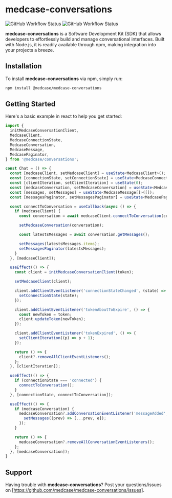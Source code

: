 
# medcase-conversations

![GitHub Workflow Status](https://github.com/medcase/medcase-conversations/actions/workflows/main.yml/badge.svg)
![GitHub Workflow Status](https://github.com/medcase/medcase-conversations/actions/workflows/release.yml/badge.svg)

**medcase-conversations** is a Software Development Kit (SDK) that allows developers to effortlessly build and manage conversational interfaces. Built with Node.js, it is readily available through npm, making integration into your projects a breeze.

## Installation

To install **medcase-conversations** via npm, simply run:

```bash
npm install @medcase/medcase-conversations
```

## Getting Started

Here's a basic example in react to help you get started:

```typescript
import {
  initMedcaseConversationClient,
  MedcaseClient,
  MedcaseConnectionState,
  MedcaseConversation,
  MedcaseMessage,
  MedcasePaginator,
} from '@medcase/conversations';

const Chat = () => {
  const [medcaseClient, setMedcaseClient] = useState<MedcaseClient>();
  const [connectionState, setConnectionState] = useState<MedcaseConnectionState>();
  const [clientIteration, setClientIteration] = useState(0);
  const [medcaseConversation, setMedcaseConversation] = useState<MedcaseConversation>();
  const [messages, setMessages] = useState<MedcaseMessage[]>([]);
  const [messagesPaginator, setMessagesPaginator] = useState<MedcasePaginator<MedcaseMessage>>();

  const connectToConversation = useCallback(async () => {
    if (medcaseClient) {
      const conversation = await medcaseClient.connectToConversation(convId);

      setMedcaseConversation(conversation);

      const latestsMessages = await conversation.getMessages();

      setMessages(latestsMessages.items);
      setMessagesPaginator(latestsMessages);
    }
  }, [medcaseClient]);

  useEffect(() => {
    const client = initMedcaseConversationClient(token);

    setMedcaseClient(client);

    client.addClientEventListener('connectionStateChanged', (state) => {
      setConnectionState(state);
    });

    client.addClientEventListener('tokenAboutToExpire', () => {
      const newToken = token;
      client.updateToken(newToken);
    });

    client.addClientEventListener('tokenExpired', () => {
      setClientIteration((p) => p + 1);
    });

    return () => {
      client?.removeAllClientEventListeners();
    };
  }, [clientIteration]);

  useEffect(() => {
    if (connectionState === 'connected') {
      connectToConversation();
    }
  }, [connectionState, connectToConversation]);

  useEffect(() => {
    if (medcaseConversation) {
      medcaseConversation?.addConversationEventListener('messageAdded', (e) => {
        setMessages((prev) => [...prev, e]);
      });
    }

    return () => {
      medcaseConversation?.removeAllConversationEventListeners();
    };
  }, [medcaseConversation]);
}

```

## Support

Having trouble with **medcase-conversations**? Post your questions/issues on [https://github.com/medcase/medcase-conversations/issues].



